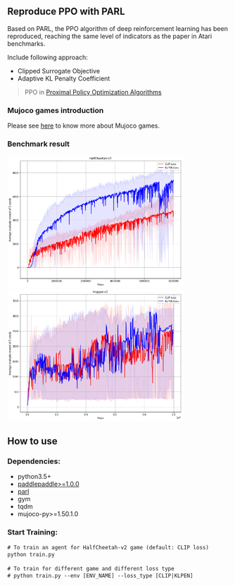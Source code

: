 ## Reproduce PPO with PARL
Based on PARL, the PPO algorithm of deep reinforcement learning has been reproduced, reaching the same level of indicators as the paper in Atari benchmarks.

Include following approach:
+ Clipped Surrogate Objective
+ Adaptive KL Penalty Coefficient

> PPO in
[Proximal Policy Optimization Algorithms](https://arxiv.org/abs/1707.06347)

### Mujoco games introduction
Please see [here](https://github.com/openai/mujoco-py) to know more about Mujoco games.

### Benchmark result

<img src=".benchmark/PPO_HalfCheetah-v2.png" width = "400" height ="300" alt="PPO_HalfCheetah-v2" />  <img src=".benchmark/PPO_Hopper-v2.png" width = "400" height ="300" alt="PPO_Hopper-v2" />  

## How to use
### Dependencies:
+ python3.5+
+ [paddlepaddle>=1.0.0](https://github.com/PaddlePaddle/Paddle)
+ [parl](https://github.com/PaddlePaddle/PARL)
+ gym
+ tqdm
+ mujoco-py>=1.50.1.0

### Start Training:
```
# To train an agent for HalfCheetah-v2 game (default: CLIP loss)
python train.py

# To train for different game and different loss type
# python train.py --env [ENV_NAME] --loss_type [CLIP|KLPEN]
